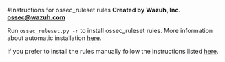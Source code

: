 #Instructions for ossec_ruleset rules
**Created by Wazuh, Inc. <ossec@wazuh.com>**


Run `ossec_ruleset.py -r` to install ossec_ruleset rules. More information about automatic installation [here](http://documentation.wazuh.com/en/latest/ossec_ruleset.html#automatic-installation).

If you prefer to install the rules manually follow the instructions listed [here](http://documentation.wazuh.com/en/latest/ossec_ruleset.html#manual-installation).
